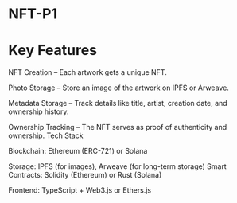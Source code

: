 # NFT-P1


# Key Features


NFT Creation – Each artwork gets a unique NFT.

Photo Storage – Store an image of the artwork on IPFS or Arweave.

Metadata Storage – Track details like title, artist, creation date, and ownership history.

Ownership Tracking – The NFT serves as proof of authenticity and ownership.
Tech Stack

Blockchain: Ethereum (ERC-721) or Solana

Storage: IPFS (for images), Arweave (for long-term storage)
Smart Contracts: Solidity (Ethereum) or Rust (Solana)

Frontend: TypeScript + Web3.js or Ethers.js

